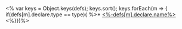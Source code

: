 <% var keys = Object.keys(defs);
 keys.sort();
 keys.forEach(m => {
    if(defs[m].declare.type == type){
    %>* [<%-defs[m].declare.name%>](ifs/<%-defs[m].declare.name%>.md)
<%}})%>